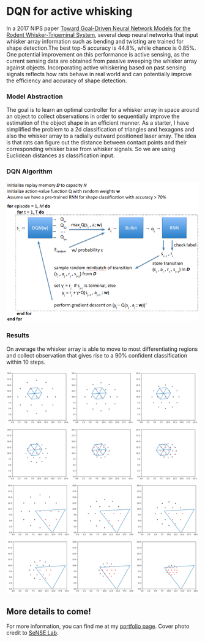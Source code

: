 # DQN for active whisking

In a 2017 NIPS paper [Toward Goal-Driven Neural Network Models for the Rodent Whisker-Trigeminal System](https://arxiv.org/abs/1706.07555), several deep neural networks that input whisker array information such as bending and twisting are trained for shape detection.The best top-5 accuracy is 44.8%, while chance is 0.85%. One potential improvement on this performance is active sensing, as the current sensing data are obtained from passive sweeping the whisker array against objects. Incorporating active whiskering based on past sensing signals reflects how rats behave in real world and can potentially improve the efficiency and accuracy of shape detection.

### Model Abstraction

The goal is to learn an optimal controller for a whisker array in space around an object to collect observations in order to sequentially improve the estimation of the object shape in an efficient manner. As a starter, I have simplified the problem to a 2d classification of triangles and hexagons and also the whisker array to a radially outward positioned laser array. The idea is that rats can figure out the distance between contact points and their corresponding whisker base from whisker signals. So we are using Euclidean distances as classification input.

### DQN Algorithm

![DQN Algorithm](images/dqnAlgorithm.png)

### Results

On average the whisker array is able to move to most differentiating regions and collect observation that gives rise to a 90% confident classification within 10 steps.

![](images/hex_6step.png)
![](images/tri_6step.png)

## More details to come!

For more information, you can find me at my [portfolio page](https://yanweiw.github.io/).
Cover photo credit to [SeNSE Lab](http://journals.plos.org/ploscompbiol/issue?id=10.1371/issue.pcbi.v07.i04).




<!-- # My battle with SNEAKY bugs!

### Retrained DNN on single observation

![](images/modified_reward_training.png)

![](images/modified_reward1.png)

![](images/modified_reward2.png)

![](images/modified_reward3.png)

![](images/modified_reward4.png)

![](images/modified_reward5.png)

![](images/modified_reward6.png)

![](images/modified_reward7.png)

![](images/modified_reward8.png)

Caveat: Overfitting

![](images/reward_loss.png)

![](images/overfitting1.png)

### Shannon Entropy

![](images/converged_shannon1.png)

![](images/converged_shannon2.png)

![](images/converged_shannon3.png)

![](images/converged_shannon4.png)

![](images/converged_shannon5.png)

![](images/converged_shannon6.png)

![](images/converged_shannon7.png)

![](images/shannon_result1.png)

Outlier:

![](images/outlier1.png)

![](images/outlier2.png)

![](images/outlier3.png)

![](images/outlier4.png)

![](images/shannon_result2.png)







# The beautiful demos of learned agents hide all the blood, sweat, and tears that go into creating them.

![1](images/dqn_somewhat_converging.png)

![1](images/learn_to_stay.png)

![1](images/explore1.png)

![1](images/explore2.png)

![1](images/explore3.png)

![1](images/test1.png)

![1](images/test2.png)

![1](images/test3.png)

### 1. The data is too sparse

1. learned that all behavior results in randomness, and this knowledge is burned in
2. reward is not rich, consider multiply by a scaler
3. reduce the dimension of exploration
4. consider teleporting the rat head
5. maybe 3d structure solves the issue

### 2. The reward is flawed

1. Currently I am using binary cross-entropy loss as negative reward
2. maybe try only one reward at the terminal state

### 3. Inexact representation of state

1. I am using the hidden state vector of LSTM layer to approximate state
2. Maybe use some more direct state representation such as consecutive observations

### 4. Neural network not deep enough / hyperparameters

1. Current network trains for 20 min. Should I start looking at GPU?
2. exploration decay parameter


![1](images/tri_5.png)
![2](images/tri_10.png)
![3](images/hex_5.png)
![4](images/hex_10.png)

![5](images/train1.png)

![6](images/pred1.png)

![7](images/train2.png)

![8](images/pred2.png)

![9](images/pred3.png)

![10](images/pred4.png)

![11](images/pred5.png)

![12](images/pred6.png)

![13](images/lstm_states.png)

![14](images/hex_102_1.png)

![15](images/hex_102_2.png)
<!-- ![5](images/tri_5.png) -->
